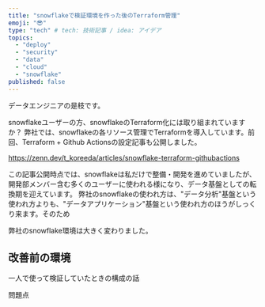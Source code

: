 ```yaml
---
title: "snowflakeで検証環境を作った後のTerraform管理"
emoji: "😎"
type: "tech" # tech: 技術記事 / idea: アイデア
topics: 
  - "deploy"
  - "security"
  - "data"
  - "cloud"
  - "snowflake"
published: false
---
```


データエンジニアの是枝です。

snowflakeユーザーの方、snowflakeのTerraform化には取り組まれていますか？
弊社では、snowflakeの各リソース管理でTerraformを導入しています。前回、Terraform + Github Actionsの設定記事も公開しました。

https://zenn.dev/t_koreeda/articles/snowflake-terraform-githubactions

この記事公開時点では、snowflakeは私だけで整備・開発を進めていましたが、開発部メンバー含む多くのユーザーに使われる様になり、データ基盤としての転換期を迎えています。
弊社のsnowflakeの使われ方は、"データ分析"基盤という使われ方よりも、"データアプリケーション"基盤という使われ方のほうがしっくり来ます。そのため

弊社のsnowflake環境は大きく変わりました。


## 改善前の環境
一人で使って検証していたときの構成の話

問題点





